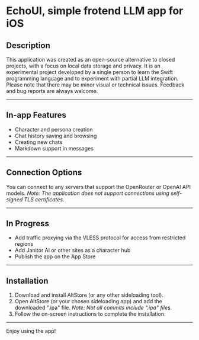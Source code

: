 # EchoUI, simple frotend LLM app for iOS

## Description

This application was created as an open-source alternative to closed projects, with a focus on local data storage and privacy. It is an experimental project developed by a single person to learn the Swift programming language and to experiment with partial LLM integration. Please note that there may be minor visual or technical issues. Feedback and bug reports are always welcome.

---

## In-app Features

+ Character and persona creation
+ Chat history saving and browsing
+ Creating new chats
+ Markdown support in messages

---

## Connection Options

You can connect to any servers that support the OpenRouter or OpenAI API models.
*Note: The application does not support connections using self-signed TLS certificates.*

---

## In Progress

+ Add traffic proxying via the VLESS protocol for access from restricted regions
+ Add Janitor AI or other sites as a character hub
+ Publish the app on the App Store

---

## Installation

1. Download and install AltStore (or any other sideloading tool).
2. Open AltStore (or your chosen sideloading app) and add the downloaded ".ipa" file.
   *Note: Not all commits include ".ipa" files.*
3. Follow the on-screen instructions to complete the installation.

---

Enjoy using the app!
